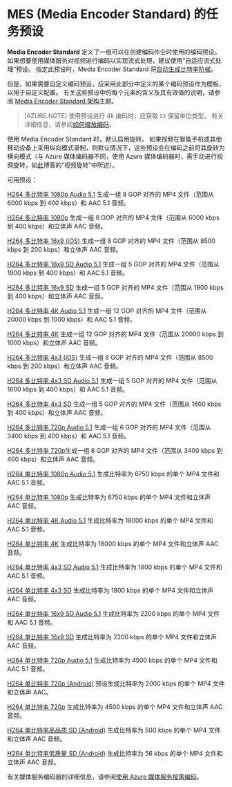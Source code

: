 <properties
    pageTitle="MES (Media Encoder Standard) 的任务预设 | Azure"
    description="本主题概述了 MES (Media Encoder Standard) 的任务预设。"
    author="Juliako"
    manager="erikre"
    editor=""
    services="media-services"
    documentationcenter=""
    translationtype="Human Translation" />
<tags
    ms.assetid="f243ed1c-ac9c-4300-a5f7-f092cf9853b9"
    ms.service="media-services"
    ms.workload="media"
    ms.tgt_pltfrm="na"
    ms.devlang="na"
    ms.topic="article"
    ms.date="03/02/2017"
    wacn.date="04/24/2017"
    ms.author="juliako"
    ms.sourcegitcommit="a114d832e9c5320e9a109c9020fcaa2f2fdd43a9"
    ms.openlocfilehash="94cc33cdcc0ef10b4a4b5eaf58e75667f9f79c14"
    ms.lasthandoff="04/14/2017" />

# <a name="task-presets-for-mes-media-encoder-standard"></a>MES (Media Encoder Standard) 的任务预设

**Media Encoder Standard** 定义了一组可以在创建编码作业时使用的编码预设。 如果想要使用媒体服务对视频进行编码以实现流式处理，建议使用“自适应流式处理”预设。 指定此预设时，Media Encoder Standard 将[自动生成比特率阶梯](/documentation/articles/media-services-autogen-bitrate-ladder-with-mes/)。 

但是，如果需要自定义编码预设，应采用此部分中定义的某个编码预设作为模板，以用于自定义配置。 有关这些预设中的每个元素的含义及其有效值的说明，请参阅 [Media Encoder Standard 架构](/documentation/articles/media-services-mes-schema/)主题。  
  
> [AZURE.NOTE]
>  使用预设进行 4k 编码时，应获取 `S3` 保留单位类型。 有关详细信息，请参阅[如何缩放编码](/documentation/articles/media-services-scale-media-processing-overview/)。  
  
使用 Media Encoder Standard 时，默认启用旋转。 如果视频在智能手机或其他移动设备上采用纵向模式录制，则默认情况下，这些预设会在编码之前将其旋转为横向模式（与 Azure 媒体编码器不同，使用 Azure 媒体编码器时，需手动进行视频旋转，如[此](https://azure.microsoft.com/zh-cn/blog/2014/08/21/advanced-encoding-features-in-azure-media-encoder/)博客的“视频旋转”中所述）。  
  
可用预设：  
  
 [H264 多比特率 1080p Audio 5.1](/documentation/articles/media-services-mes-preset-H264-Multiple-Bitrate-1080p-Audio-5.1/) 生成一组 8 GOP 对齐的 MP4 文件（范围从 6000 kbps 到 400 kbps）和 AAC 5.1 音频。
  
 [H264 多比特率 1080p](/documentation/articles/media-services-mes-preset-H264-Multiple-Bitrate-1080p/) 生成一组 8 GOP 对齐的 MP4 文件（范围从 6000 kbps 到 400 kbps）和立体声 AAC 音频。  
  
 [H264 多比特率 16x9 (iOS)](/documentation/articles/media-services-mes-preset-H264-Multiple-Bitrate-16x9-for-iOS/) 生成一组 8 GOP 对齐的 MP4 文件（范围从 8500 kbps 到 200 kbps）和立体声 AAC 音频。  
  
 [H264 多比特率 16x9 SD Audio 5.1](/documentation/articles/media-services-mes-preset-H264-Multiple-Bitrate-16x9-SD-Audio-5.1/) 生成一组 5 GOP 对齐的 MP4 文件（范围从 1900 kbps 到 400 kbps）和 AAC 5.1 音频。
  
 [H264 多比特率 16x9 SD](/documentation/articles/media-services-mes-preset-H264-Multiple-Bitrate-16x9-SD/) 生成一组 5 GOP 对齐的 MP4 文件（范围从 1900 kbps 到 400 kbps）和立体声 AAC 音频。  
  
 [H264 多比特率 4K Audio 5.1](/documentation/articles/media-services-mes-preset-H264-Multiple-Bitrate-4K-Audio-5.1/) 生成一组 12 GOP 对齐的 MP4 文件（范围从 20000 kbps 到 1000 kbps）和 AAC 5.1 音频。
  
 [H264 多比特率 4K](/documentation/articles/media-services-mes-preset-H264-Multiple-Bitrate-4K/) 生成一组 12 GOP 对齐的 MP4 文件（范围从 20000 kbps 到 1000 kbps）和立体声 AAC 音频。  
  
 [H264 多比特率 4x3 (iOS)](/documentation/articles/media-services-mes-preset-H264-Multiple-Bitrate-4x3-for-iOS/) 生成一组 8 GOP 对齐的 MP4 文件（范围从 8500 kbps 到 200 kbps）和立体声 AAC 音频。  
  
 [H264 多比特率 4x3 SD Audio 5.1](/documentation/articles/media-services-mes-preset-H264-Multiple-Bitrate-4x3-SD-Audio-5.1/) 生成一组 5 GOP 对齐的 MP4 文件（范围从 1600 kbps 到 400 kbps）和 AAC 5.1 音频。
  
 [H264 多比特率 4x3 SD](/documentation/articles/media-services-mes-preset-H264-Multiple-Bitrate-4x3-SD/) 生成一组 5 GOP 对齐的 MP4 文件（范围从 1600 kbps 到 400 kbps）和立体声 AAC 音频。  
  
 [H264 多比特率 720p Audio 5.1](/documentation/articles/media-services-mes-preset-H264-Multiple-Bitrate-720p-Audio-5.1/) 生成一组 6 GOP 对齐的 MP4 文件（范围从 3400 kbps 到 400 kbps）和 AAC 5.1 音频。
  
 [H264 多比特率 720p](/documentation/articles/media-services-mes-preset-H264-Multiple-Bitrate-720p/)生成一组 6 GOP 对齐的 MP4 文件（范围从 3400 kbps 到 400 kbps）和立体声 AAC 音频。  
  
 [H264 单比特率 1080p Audio 5.1](/documentation/articles/media-services-mes-preset-H264-Single-Bitrate-1080p-Audio-5.1/) 生成比特率为 6750 kbps 的单个 MP4 文件和 AAC 5.1 音频。
  
 [H264 单比特率 1080p](/documentation/articles/media-services-mes-preset-H264-Single-Bitrate-1080p/) 生成比特率为 6750 kbps 的单个 MP4 文件和立体声 AAC 音频。  
  
 [H264 单比特率 4K Audio 5.1](/documentation/articles/media-services-mes-preset-H264-Single-Bitrate-4K-Audio-5.1/) 生成比特率为 18000 kbps 的单个 MP4 文件和 AAC 5.1 音频。
  
 [H264 单比特率 4K](/documentation/articles/media-services-mes-preset-H264-Single-Bitrate-4K/) 生成比特率为 18000 kbps 的单个 MP4 文件和立体声 AAC 音频。  
  
 [H264 单比特率 4x3 SD Audio 5.1](/documentation/articles/media-services-mes-preset-H264-Single-Bitrate-4x3-SD-Audio-5.1/) 生成比特率为 1800 kbps 的单个 MP4 文件和 AAC 5.1 音频。
  
 [H264 单比特率 4x3 SD](/documentation/articles/media-services-mes-preset-H264-Single-Bitrate-4x3-SD/) 生成比特率为 1800 kbps 的单个 MP4 文件和立体声 AAC 音频。  
  
 [H264 单比特率 16x9 SD Audio 5.1](/documentation/articles/media-services-mes-preset-H264-Single-Bitrate-16x9-SD-Audio-5.1/) 生成比特率为 2200 kbps 的单个 MP4 文件和 AAC 5.1 音频。
  
 [H264 单比特率 16x9 SD](/documentation/articles/media-services-mes-preset-H264-Single-Bitrate-16x9-SD/) 生成比特率为 2200 kbps 的单个 MP4 文件和立体声 AAC 音频。  
  
 [H264 单比特率 720p Audio 5.1](/documentation/articles/media-services-mes-preset-H264-Single-Bitrate-720p-Audio-5.1/) 生成比特率为 4500 kbps 的单个 MP4 文件和 AAC 5.1 音频。
  
 [H264 单比特率 720p (Android)](/documentation/articles/media-services-mes-preset-H264-Single-Bitrate-720p-for-Android/) 预设生成比特率为 2000 kbps 的单个 MP4 文件和立体声 AAC。  
  
 [H264 单比特率 720p](/documentation/articles/media-services-mes-preset-H264-Single-Bitrate-720p/) 生成比特率为 4500 kbps 的单个 MP4 文件和立体声 AAC 音频。  
  
 [H264 单比特率高品质 SD (Android)](/documentation/articles/media-services-mes-preset-H264-Single-Bitrate-High-Quality-SD-for-Android/) 生成比特率为 500 kbps 的单个 MP4 文件和立体声 AAC 音频。  
  
 [H264 单比特率低质量 SD (Android)](/documentation/articles/media-services-mes-preset-H264-Single-Bitrate-Low-Quality-SD-for-Android/) 生成比特率为 56 kbps 的单个 MP4 文件和立体声 AAC 音频。  
  
 有关媒体服务编码器的详细信息，请参阅[使用 Azure 媒体服务按需编码](/documentation/articles/media-services-encode-asset/)。
<!--Update_Description: add reference to "自动生成比特率阶梯"; wording update-->